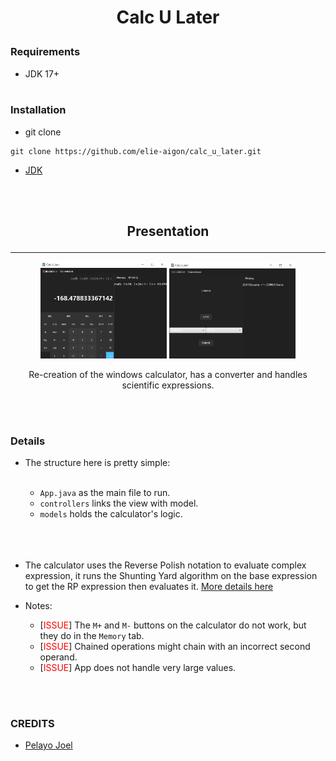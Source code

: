 # <p align="center">**Calc U Later**</p>



### __Requirements__


- JDK 17+
<br></br>


### Installation

- git clone
```
git clone https://github.com/elie-aigon/calc_u_later.git
```

- [JDK](https://www.oracle.com/fr/java/technologies/downloads/)

<br></br>


## <p align="center">**Presentation**</p>
---
<div align="center"><img src="src/main/resources/com/example/calc_u_later/readme-image-2.png"  width="40%" height="20%">
<img src="src/main/resources/com/example/calc_u_later/readme-image-1.png"  width="40%" height="20%"></div>

<p align="center">Re-creation of the windows calculator, has a converter and handles scientific expressions.</p>
<br></br>

### **Details**
- The structure here is pretty simple:
<br></br>

    - ``App.java`` as the main file to run.
    - ``controllers`` links the view with model.
    - ``models`` holds the calculator's logic.
<br></br>
<br></br>

- The calculator uses the Reverse Polish notation to evaluate complex expression, it runs the Shunting Yard algorithm on the base expression to get the RP expression then evaluates it. [More details here](https://brilliant.org/wiki/shunting-yard-algorithm/#:~:text=The%20shunting%20yard%20algorithm%20is,account%20the%20order%20of%20precedence.)

- Notes: 
    - [<span style="color: red">ISSUE</span>] The ``M+`` and ``M-`` buttons on the calculator do not work, but they do in the ``Memory`` tab.
    - [<span style="color: red">ISSUE</span>] Chained operations might chain with an incorrect second operand.
    - [<span style="color: red">ISSUE</span>] App does not handle very large values.

<br></br>
### **CREDITS** 

- [Pelayo Joel](https://github.com/pelayo-joel)

